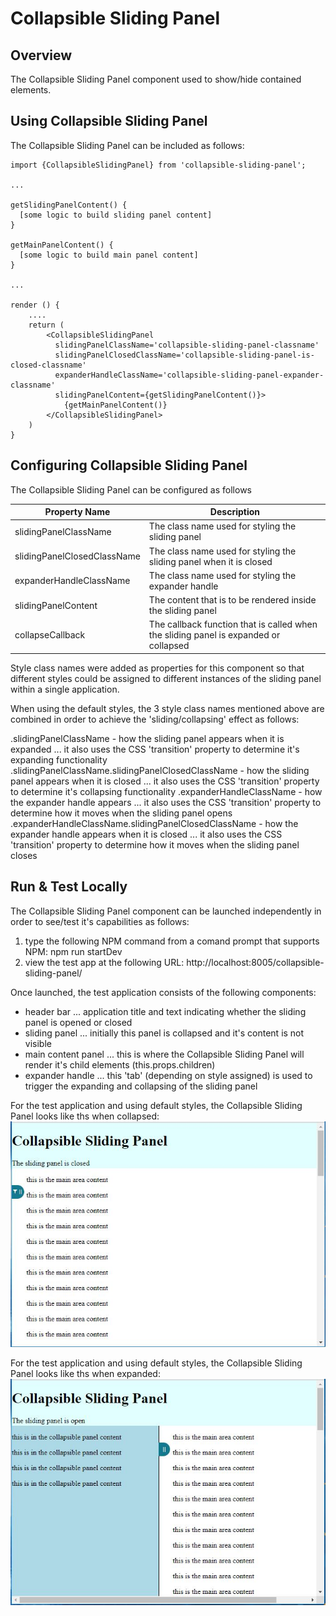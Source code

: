 # Collapsible Sliding Panel

## Overview
The Collapsible Sliding Panel component used to show/hide contained elements.

## Using Collapsible Sliding Panel

The Collapsible Sliding Panel can be included as follows:

```
import {CollapsibleSlidingPanel} from 'collapsible-sliding-panel';

...

getSlidingPanelContent() {
  [some logic to build sliding panel content]
}

getMainPanelContent() {
  [some logic to build main panel content]
}

...

render () {
    ....
    return (
        <CollapsibleSlidingPanel
          slidingPanelClassName='collapsible-sliding-panel-classname'
          slidingPanelClosedClassName='collapsible-sliding-panel-is-closed-classname'
          expanderHandleClassName='collapsible-sliding-panel-expander-classname'
          slidingPanelContent={getSlidingPanelContent()}>
            {getMainPanelContent()}
        </CollapsibleSlidingPanel>
    )
}
```

## Configuring Collapsible Sliding Panel

The Collapsible Sliding Panel can be configured as follows

Property Name | Description
--------------|------------
slidingPanelClassName | The class name used for styling the sliding panel
slidingPanelClosedClassName | The class name used for styling the sliding panel when it is closed
expanderHandleClassName | The class name used for styling the expander handle
slidingPanelContent | The content that is to be rendered inside the sliding panel
collapseCallback | The callback function that is called when the sliding panel is expanded or collapsed

Style class names were added as properties for this component so that different styles could be assigned to different instances of the sliding panel within a single application.

When using the default styles, the 3 style class names mentioned above are combined in order to achieve the 'sliding/collapsing' effect as follows:

.slidingPanelClassName - how the sliding panel appears when it is expanded ... it also uses the CSS 'transition' property to determine it's expanding functionality
.slidingPanelClassName.slidingPanelClosedClassName - how the sliding panel appears when it is closed ... it also uses the CSS 'transition' property to determine it's collapsing functionality
.expanderHandleClassName - how the expander handle appears ... it also uses the CSS 'transition' property to determine how it moves when the sliding panel opens
.expanderHandleClassName.slidingPanelClosedClassName - how the expander handle appears when it is closed ... it also uses the CSS 'transition' property to determine how it moves when the sliding panel closes

## Run & Test Locally
The Collapsible Sliding Panel component can be launched independently in order to see/test it's capabilities as follows:

1. type the following NPM command from a comand prompt that supports NPM: npm run startDev
2. view the test app at the following URL: http://localhost:8005/collapsible-sliding-panel/

Once launched, the test application consists of the following components:

- header bar ... application title and text indicating whether the sliding panel is opened or closed
- sliding panel ... initially this panel is collapsed and it's content is not visible
- main content panel ... this is where the Collapsible Sliding Panel will render it's child elements (this.props.children)
- expander handle ... this 'tab' (depending on style assigned) is used to trigger the expanding and collapsing of the sliding panel

For the test application and using default styles, the Collapsible Sliding Panel looks like ths when collapsed:
![Image of Collapsible Sliding Panel when panel is collapsed](screen_cap_sliding_panel_closed.JPG)

For the test application and using default styles, the Collapsible Sliding Panel looks like ths when expanded:
![Image of Collapsible Sliding Panel when panel is expanded](screen_cap_sliding_panel_open.JPG)

